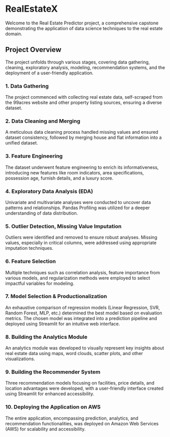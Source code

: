 # RealEstateX

Welcome to the Real Estate Predictor project, a comprehensive capstone demonstrating the application of data science techniques to the real estate domain.

## Project Overview

The project unfolds through various stages, covering data gathering, cleaning, exploratory analysis, modeling, recommendation systems, and the deployment of a user-friendly application.

### 1. Data Gathering

The project commenced with collecting real estate data, self-scraped from the 99acres website and other property listing sources, ensuring a diverse dataset.

### 2. Data Cleaning and Merging

A meticulous data cleaning process handled missing values and ensured dataset consistency, followed by merging house and flat information into a unified dataset.

### 3. Feature Engineering

The dataset underwent feature engineering to enrich its informativeness, introducing new features like room indicators, area specifications, possession age, furnish details, and a luxury score.

### 4. Exploratory Data Analysis (EDA)

Univariate and multivariate analyses were conducted to uncover data patterns and relationships. Pandas Profiling was utilized for a deeper understanding of data distribution.

### 5. Outlier Detection, Missing Value Imputation

Outliers were identified and removed to ensure robust analyses. Missing values, especially in critical columns, were addressed using appropriate imputation techniques.

### 6. Feature Selection

Multiple techniques such as correlation analysis, feature importance from various models, and regularization methods were employed to select impactful variables for modeling.

### 7. Model Selection & Productionalization

An exhaustive comparison of regression models (Linear Regression, SVR, Random Forest, MLP, etc.) determined the best model based on evaluation metrics. The chosen model was integrated into a prediction pipeline and deployed using Streamlit for an intuitive web interface.

### 8. Building the Analytics Module

An analytics module was developed to visually represent key insights about real estate data using maps, word clouds, scatter plots, and other visualizations.


### 9. Building the Recommender System

Three recommendation models focusing on facilities, price details, and location advantages were developed, with a user-friendly interface created using Streamlit for enhanced accessibility.

### 10. Deploying the Application on AWS

The entire application, encompassing prediction, analytics, and recommendation functionalities, was deployed on Amazon Web Services (AWS) for scalability and accessibility.
